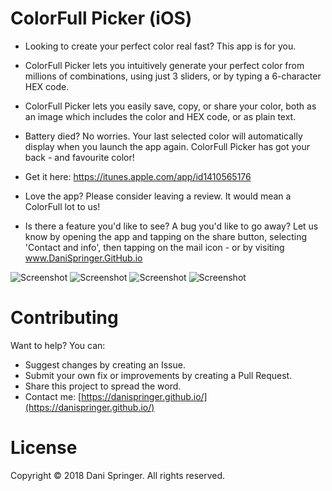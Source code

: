# ColorFull Picker (iOS)
- Looking to create your perfect color real fast? This app is for you.
- ColorFull Picker lets you intuitively generate your perfect color from millions of combinations, using just 3 sliders, or by typing a 6-character HEX code.
- ColorFull Picker lets you easily save, copy, or share your color, both as an image which includes the color and HEX code, or as plain text.
- Battery died? No worries. Your last selected color will automatically display when you launch the app again. ColorFull Picker has got your back - and favourite color!

- Get it here: https://itunes.apple.com/app/id1410565176

- Love the app? Please consider leaving a review. It would mean a ColorFull lot to us!

- Is there a feature you'd like to see? A bug you'd like to go away? Let us know by opening the app and tapping on the share button, selecting 'Contact and info', then tapping on the mail icon - or by visiting www.DaniSpringer.GitHub.io

![Screenshot](https://raw.githubusercontent.com/DaniSpringer/colorfull-picker/master/i/i81-resized.jpg) ![Screenshot](https://raw.githubusercontent.com/DaniSpringer/colorfull-picker/master/i/i82-resized.jpg) ![Screenshot](https://raw.githubusercontent.com/DaniSpringer/colorfull-picker/master/i/i83-resized.jpg) ![Screenshot](https://raw.githubusercontent.com/DaniSpringer/colorfull-picker/master/i/i84-resized.jpg)

# Contributing
Want to help? You can:
- Suggest changes by creating an Issue.
- Submit your own fix or improvements by creating a Pull Request.
- Share this project to spread the word.
- Contact me: [https://danispringer.github.io/](https://danispringer.github.io/)

# License
Copyright © 2018 Dani Springer. All rights reserved.